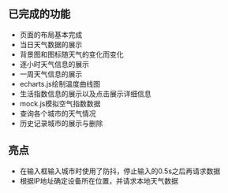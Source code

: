 ## 已完成的功能

- 页面的布局基本完成
- 当日天气数据的展示
- 背景图和图标随天气的变化而变化
- 逐小时天气信息的展示
- 一周天气信息的展示
- echarts.js绘制温度曲线图
- 生活指数信息的展示以及点击展示详细信息
- mock.js模拟空气指数数据
- 查询各个城市的天气情况
- 历史记录城市的展示与删除

## 亮点

- 在输入框输入城市时使用了防抖，停止输入的0.5s之后再请求数据
- 根据IP地址确定设备所在位置，并请求本地天气数据